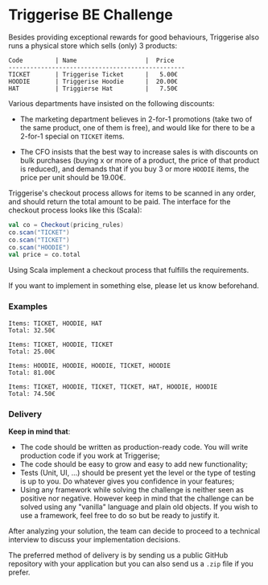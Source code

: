 # Triggerise BE Challenge

Besides providing exceptional rewards for good behaviours, Triggerise also runs a physical store which sells (only) 3 products:

```
Code         | Name                   |  Price
-------------------------------------------------
TICKET       | Triggerise Ticket      |   5.00€
HOODIE       | Triggerise Hoodie      |  20.00€
HAT          | Triggierse Hat         |   7.50€
```

Various departments have insisted on the following discounts:

 * The marketing department believes in 2-for-1 promotions (take two of the same product, one of them is free), and would like for there to be a 2-for-1 special on `TICKET` items.

 * The CFO insists that the best way to increase sales is with discounts on bulk purchases (buying x or more of a product, the price of that product is reduced), and demands that if you buy 3 or more `HOODIE` items, the price per unit should be 19.00€.

Triggerise's checkout process allows for items to be scanned in any order, and should return the total amount to be paid. The interface for the checkout process looks like this (Scala):

```Scala
val co = Checkout(pricing_rules)
co.scan("TICKET")
co.scan("TICKET")
co.scan("HOODIE")
val price = co.total
```

Using Scala implement a checkout process that fulfills the requirements.

If you want to implement in something else, please let us know beforehand.

### Examples

```
Items: TICKET, HOODIE, HAT
Total: 32.50€
```

```
Items: TICKET, HOODIE, TICKET
Total: 25.00€
```

```
Items: HOODIE, HOODIE, HOODIE, TICKET, HOODIE
Total: 81.00€
```

```
Items: TICKET, HOODIE, TICKET, TICKET, HAT, HOODIE, HOODIE
Total: 74.50€
```

### Delivery

**Keep in mind that**:
  - The code should be written as production-ready code. You will write production code if you work at Triggerise;
  - The code should be easy to grow and easy to add new functionality;
  - Tests (Unit, UI, ...) should be present yet the level or the type of testing is up to you. Do whatever gives you confidence in your features;
  - Using any framework while solving the challenge is neither seen as positive nor negative. However keep in mind that the challenge can be solved using any "vanilla" language and plain old <insert language here> objects. If you wish to use a framework, feel free to do so but be ready to justify it.

After analyzing your solution, the team can decide to proceed to a technical interview to discuss your implementation decisions.

The preferred method of delivery is by sending us a public GitHub repository with your application but you can also send us a `.zip` file if you prefer.
